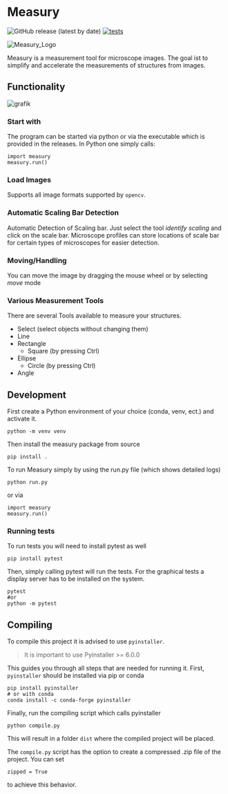 # Measury


![GitHub release (latest by date)](https://img.shields.io/github/v/release/ullmannJan/measury)
[![tests](https://github.com/ullmannJan/measury/actions/workflows/pytest.yml/badge.svg)](https://github.com/ullmannJan/measury/actions/workflows/pytest.yml)



![Measury_Logo](img/logo/tape_measure_128.ico)

Measury is a measurement tool for microscope images. The goal ist to simplify and accelerate the measurements of structures from images.

## Functionality

<!-- Add image of program -->
![grafik](https://github.com/ullmannJan/measury/assets/102742052/44ee3b11-9188-4198-8e00-994649d147e1)

### Start with 
The program can be started via python or via the executable which is provided in the releases. In Python one simply calls:

    import measury
    measury.run()

### Load Images
Supports all image formats supported by ```opencv```.

### Automatic Scaling Bar Detection
Automatic Detection of Scaling bar. Just select the tool *identify scaling* and click on the scale bar. 
Microscope profiles can store locations of scale bar for certain types of microscopes for easier detection.

### Moving/Handling
You can move the image by dragging the mouse wheel or by selecting *move* mode

### Various Measurement Tools
There are several Tools available to measure your structures.

- Select (select objects without changing them)
- Line
- Rectangle
    - Square (by pressing Ctrl)
- Ellipse
    - Circle (by pressing Ctrl)
- Angle

## Development

First create a Python environment of your choice (conda, venv, ect.) and activate it.

    python -m venv venv

Then install the measury package from source

    pip install .

To run Measury simply by using the run.py file (which shows detailed logs)

    python run.py

or via 

    import measury
    measury.run()

### Running tests

To run tests you will need to install pytest as well

    pip install pytest

Then, simply calling pytest will run the tests. For the graphical tests a display server has to be installed on the system.

    pytest     
    #or
    python -m pytest


## Compiling

To compile this project it is advised to use ```pyinstaller```. 
> It is important to use Pyinstaller >= 6.0.0

This guides you through all steps that are needed for running it.
First, ```pyinstaller``` should be installed via pip or conda

    pip install pyinstaller 
    # or with conda
    conda install -c conda-forge pyinstaller

Finally, run the compiling script which calls pyinstaller

    python compile.py

This will result in a folder ```dist``` where the compiled project will be placed.

The ```compile.py``` script has the option to create a compressed .zip file of the project. You can set 

    zipped = True

to achieve this behavior.

